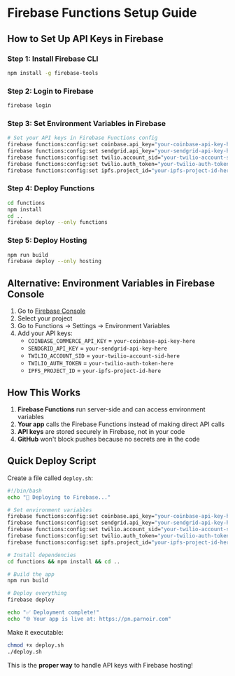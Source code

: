# Firebase Functions Setup Guide

## How to Set Up API Keys in Firebase

### Step 1: Install Firebase CLI
```bash
npm install -g firebase-tools
```

### Step 2: Login to Firebase
```bash
firebase login
```

### Step 3: Set Environment Variables in Firebase
```bash
# Set your API keys in Firebase Functions config
firebase functions:config:set coinbase.api_key="your-coinbase-api-key-here"
firebase functions:config:set sendgrid.api_key="your-sendgrid-api-key-here"
firebase functions:config:set twilio.account_sid="your-twilio-account-sid-here"
firebase functions:config:set twilio.auth_token="your-twilio-auth-token-here"
firebase functions:config:set ipfs.project_id="your-ipfs-project-id-here"
```

### Step 4: Deploy Functions
```bash
cd functions
npm install
cd ..
firebase deploy --only functions
```

### Step 5: Deploy Hosting
```bash
npm run build
firebase deploy --only hosting
```

## Alternative: Environment Variables in Firebase Console

1. Go to [Firebase Console](https://console.firebase.google.com)
2. Select your project
3. Go to Functions → Settings → Environment Variables
4. Add your API keys:
   - `COINBASE_COMMERCE_API_KEY` = `your-coinbase-api-key-here`
   - `SENDGRID_API_KEY` = `your-sendgrid-api-key-here`
   - `TWILIO_ACCOUNT_SID` = `your-twilio-account-sid-here`
   - `TWILIO_AUTH_TOKEN` = `your-twilio-auth-token-here`
   - `IPFS_PROJECT_ID` = `your-ipfs-project-id-here`

## How This Works

1. **Firebase Functions** run server-side and can access environment variables
2. **Your app** calls the Firebase Functions instead of making direct API calls
3. **API keys** are stored securely in Firebase, not in your code
4. **GitHub** won't block pushes because no secrets are in the code

## Quick Deploy Script

Create a file called `deploy.sh`:
```bash
#!/bin/bash
echo "🚀 Deploying to Firebase..."

# Set environment variables
firebase functions:config:set coinbase.api_key="your-coinbase-api-key-here"
firebase functions:config:set sendgrid.api_key="your-sendgrid-api-key-here"
firebase functions:config:set twilio.account_sid="your-twilio-account-sid-here"
firebase functions:config:set twilio.auth_token="your-twilio-auth-token-here"
firebase functions:config:set ipfs.project_id="your-ipfs-project-id-here"

# Install dependencies
cd functions && npm install && cd ..

# Build the app
npm run build

# Deploy everything
firebase deploy

echo "✅ Deployment complete!"
echo "🌐 Your app is live at: https://pn.parnoir.com"
```

Make it executable:
```bash
chmod +x deploy.sh
./deploy.sh
```

This is the **proper way** to handle API keys with Firebase hosting!
